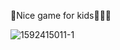 🙇Nice game for kids👼👼👼

![1592415011-1](https://github.com/user-attachments/assets/7b8d92de-ae4c-4d6c-a0b2-37428575c243)
